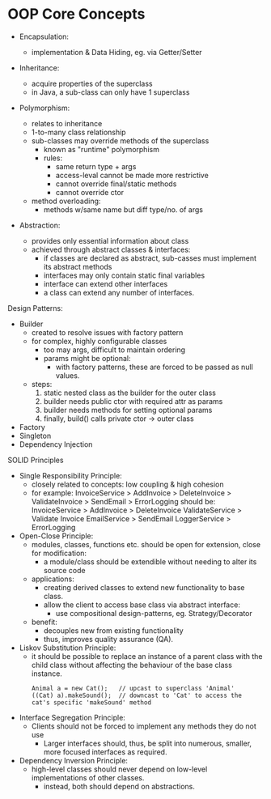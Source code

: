 # OOP Core Concepts

-   Encapsulation:
    -   implementation & Data Hiding, eg. via Getter/Setter
-   Inheritance:

    -   acquire properties of the superclass
    -   in Java, a sub-class can only have 1 superclass

-   Polymorphism:
    -   relates to inheritance
    -   1-to-many class relationship
    -   sub-classes may override methods of the superclass
        -   known as "runtime" polymorphism
        -   rules:
            -   same return type + args
            -   access-leval cannot be made more restrictive
            -   cannot override final/static methods
            -   cannot override ctor
    -   method overloading:
        -   methods w/same name but diff type/no. of args
-   Abstraction:
    -   provides only essential information about class
    -   achieved through abstract classes & interfaces:
        -   if classes are declared as abstract, sub-casses must implement its abstract methods
        -   interfaces may only contain static final variables
        -   interface can extend other interfaces
        -   a class can extend any number of interfaces.

Design Patterns:

-   Builder
    -   created to resolve issues with factory pattern
    -   for complex, highly configurable classes
        -   too may args, difficult to maintain ordering
        -   params might be optional:
            -   with factory patterns, these are forced to be passed as null values.
    -   steps:
        1. static nested class as the builder for the outer class
        2. builder needs public ctor with required attr as params
        3. builder needs methods for setting optional params
        4. finally, build() calls private ctor -> outer class
-   Factory
-   Singleton
-   Dependency Injection

SOLID Principles

-   Single Responsibility Principle:
    -   closely related to concepts: low coupling & high cohesion
    -   for example:
        InvoiceService > AddInvoice > DeleteInvoice > ValidateInvoice > SendEmail > ErrorLogging
        should be:
        InvoiceService > AddInvoice > DeleteInvoice
        ValidateService > Validate Invoice
        EmailService > SendEmail
        LoggerService > ErrorLogging
-   Open-Close Principle:
    -   modules, classes, functions etc. should be open for extension, close for modification:
        -   a module/class should be extendible without needing to alter its source code
    -   applications:
        -   creating derived classes to extend new functionality to base class.
        -   allow the client to access base class via abstract interface:
            -   use compositional design-patterns, eg. Strategy/Decorator
    -   benefit:
        -   decouples new from existing functionality
        -   thus, improves quality assurance (QA).
-   Liskov Substitution Principle:
    -   it should be possible to replace an instance of a parent class with the child class without affecting the behaviour of the base class instance.
        ```
        Animal a = new Cat();   // upcast to superclass 'Animal'
        ((Cat) a).makeSound();  // downcast to 'Cat' to access the cat's specific 'makeSound' method
        ```
-   Interface Segregation Principle:
    -   Clients should not be forced to implement any methods they do not use
        -   Larger interfaces should, thus, be split into numerous, smaller, more focused interfaces as required.
-   Dependency Inversion Principle:
    -   high-level classes should never depend on low-level implementations of other classes.
        -   instead, both should depend on abstractions.
